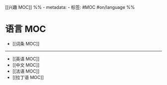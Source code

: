 [[兴趣 MOC]]
%% - metadata:
	- 标签: #MOC #on/language %%
# 语言 MOC
- [[词条 MOC]]

---
- [[英语 MOC]]
- [[中文 MOC]]
- [[法语 MOC]]
- [[拉丁语 MOC]]